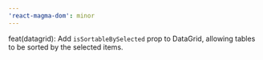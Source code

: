 ```yaml
---
'react-magma-dom': minor
---
```


feat(datagrid): Add `isSortableBySelected` prop to DataGrid, allowing tables to be sorted by the selected items.